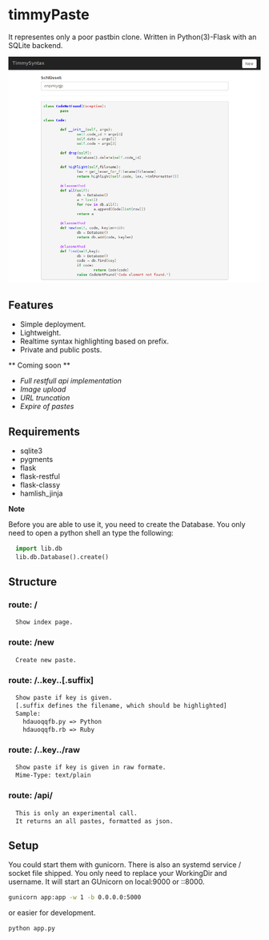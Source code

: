 timmyPaste
===========

It representes only a poor pastbin clone.
Written in Python(3)-Flask with an SQLite backend.

![Paste](screenshot.png)

Features
--------

* Simple deployment.
* Lightweight.
* Realtime syntax highlighting based on prefix.
* Private and public posts.

** Coming soon **

* *Full restfull api implementation*
* *Image upload*
* *URL truncation*
* *Expire of pastes*

Requirements
------------

* sqlite3
* pygments
* flask
* flask-restful
* flask-classy
* hamlish_jinja

**Note**

Before you are able to use it, you need to create the Database.
You only need to open a python shell an type the following:

```python
  import lib.db
  lib.db.Database().create()
```


Structure
---------

### route: /
```
  Show index page.
```

### route: /new
```
  Create new paste.
```

### route: /..key..[.suffix]
```
  Show paste if key is given.
  [.suffix defines the filename, which should be highlighted]
  Sample: 
    hdauoqqfb.py => Python
    hdauoqqfb.rb => Ruby

```

### route: /..key../raw
```
  Show paste if key is given in raw formate.
  Mime-Type: text/plain
```

### route: /api/
```
  This is only an experimental call. 
  It returns an all pastes, formatted as json.
```

Setup
----------

You could start them with gunicorn.
There is also an systemd service / socket file shipped.
You only need to replace your WorkingDir and username. 
It will start an GUnicorn on local:9000 or ::8000.

```bash
gunicorn app:app -w 1 -b 0.0.0.0:5000
```

or easier for development.

```bash
python app.py
```






